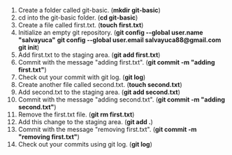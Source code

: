 1. Create a folder called git-basic. (__mkdir git-basic__)
2. cd into the git-basic folder. (__cd git-basic__)
3. Create a file called first.txt. (__touch first.txt__)
4. Initialize an empty git repository.
    (__git config --global user.name "salvayuca"__
    __git config --global user.email salvayuca88@gmail.com__
    __git init__)
5. Add first.txt to the staging area. (__git add first.txt__)
6. Commit with the message "adding first.txt". (__git commit -m "adding first.txt"__)
7. Check out your commit with git log. (__git log__)
8. Create another file called second.txt. (__touch second.txt__)
9. Add second.txt to the staging area. (__git add second.txt__)
10. Commit with the message "adding second.txt". (__git commit -m "adding second.txt"__)
11. Remove the first.txt file. (__git rm first.txt__)
12. Add this change to the staging area. (__git add .__)
13. Commit with the message "removing first.txt". (__git commit -m "removing first.txt"__)
14. Check out your commits using git log. (__git log__)
